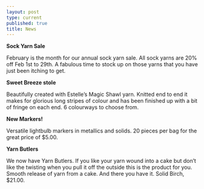 ```yaml
---
layout: post
type: current
published: true
title: News
---
```

<strong>Sock Yarn Sale</strong>

February is the month for our annual sock yarn sale. All sock yarns are 20% off Feb 1st to 29th. A fabulous time to stock up on those yarns that you have just been itching to get.

<strong>Sweet Breeze stole</strong>

Beautifully created with Estelle’s Magic Shawl yarn. Knitted end to end it makes for glorious long stripes of colour and has been finished up with a bit of fringe on each end. 6 colourways to choose from.

<strong>New Markers!</strong>

Versatile lightbulb markers in metallics and solids. 20 pieces per bag for the great price of $5.00.

<strong>Yarn Butlers</strong>

We now have Yarn Butlers. If you like your yarn wound into a cake but don’t like the twisting when you pull it off the outside this is the product for you. Smooth release of yarn from a cake. And there you have it. Solid Birch, $21.00.
